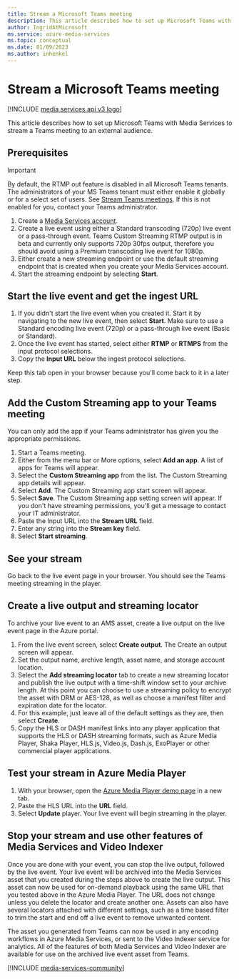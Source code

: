 ```yaml
---
title: Stream a Microsoft Teams meeting
description: This article describes how to set up Microsoft Teams with Media Services to stream a Teams meeting to an external audience.
author: IngridAtMicrosoft
ms.service: azure-media-services
ms.topic: conceptual
ms.date: 01/09/2023
ms.author: inhenkel
---
```


# Stream a Microsoft Teams meeting

[!INCLUDE [media services api v3 logo](./includes/v3-hr.md)]

This article describes how to set up Microsoft Teams with Media Services to stream a Teams meeting to an external audience.

## Prerequisites

>[!IMPORTANT]
> By default, the RTMP out feature is disabled in all Microsoft Teams tenants. The administrators of your MS Teams tenant must either enable it globally or for a select set of users. See [Stream Teams meetings](/microsoftteams/stream-teams-meetings). If this is not enabled for you, contact your Teams administrator.

1. Create a [Media Services account](account-create-how-to.md).
1. Create a live event using either a Standard transcoding (720p) live event or a pass-through event. Teams Custom Streaming RTMP output is in beta and currently only supports 720p 30fps output, therefore you should avoid using a Premium transcoding live event for 1080p.
1. Either create a new streaming endpoint or use the default streaming endpoint that is created when you create your Media Services account.
1. Start the streaming endpoint by selecting **Start**.

## Start the live event and get the ingest URL

1. If you didn't start the live event when you created it. Start it by navigating to the new live event, then select **Start**.  Make sure to use a Standard encoding live event (720p) or a pass-through live event (Basic or Standard).
1. Once the live event has started, select either **RTMP** or **RTMPS** from the input protocol selections.
1. Copy the **Input URL** below the ingest protocol selections.

Keep this tab open in your browser because you'll come back to it in a later step.

## Add the Custom Streaming app to your Teams meeting

You can only add the app if your Teams administrator has given you the appropriate permissions.

1. Start a Teams meeting.
1. Either from the menu bar or More options, select **Add an app**. A list of apps for Teams will appear.
1. Select the **Custom Streaming app** from the list.  The Custom Streaming app details will appear.
1. Select **Add**. The Custom Streaming app start screen will appear.
1. Select **Save**. The Custom Streaming app setting screen will appear. If you don't have streaming permissions, you'll get a message to contact your IT administrator.
1. Paste the Input URL into the **Stream URL** field.
1. Enter any string into the **Stream key** field.
1. Select **Start streaming**.

## See your stream

Go back to the live event page in your browser.  You should see the Teams meeting streaming in the player.

## Create a live output and streaming locator

To archive your live event to an AMS asset, create a live output on the live event page in the Azure portal.

1. From the live event screen, select **Create output**. The Create an output screen will appear.
1. Set the output name, archive length, asset name, and storage account location.
1. Select the **Add streaming locator** tab to create a new streaming locator and publish the live output with a time-shift window set to your archive length.  At this point you can choose to use a streaming policy to encrypt the asset with DRM or AES-128, as well as choose a manifest filter and expiration date for the locator.
1. For this example, just leave all of the default settings as they are, then select **Create**.
1. Copy the HLS or DASH manifest links into any player application that supports the HLS or DASH streaming formats, such as Azure Media Player, Shaka Player, HLS.js, Video.js, Dash.js, ExoPlayer or other commercial player applications.


## Test your stream in  Azure Media Player

1. With your browser, open the [Azure Media Player demo page](https://ampdemo.azureedge.net/) in a new tab.
1. Paste the HLS URL into the **URL** field.
1. Select **Update** player. Your live event will begin streaming in the player.

## Stop your stream and use other features of Media Services and Video Indexer

Once you are done with your event, you can stop the live output, followed by the live event.
Your live event will be archived into the Media Services asset that you created during the steps above to create the live output.  This asset can now be used for on-demand playback using the same URL that you tested above in the Azure Media Player. The URL does not change unless you delete the locator and create another one. Assets can also have several locators attached with different settings, such as a time based filter to trim the start and end off a live event to remove unwanted content.

The asset you generated from Teams can now be used in any encoding workflows in Azure Media Services, or sent to the Video Indexer service for analytics. All of the features of both Media Services and Video Indexer are available for use on the archived live event asset from Teams.

[!INCLUDE [media-services-community](includes/media-services-community.md)]

